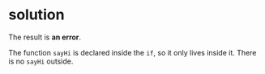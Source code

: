# solution

The result is **an error**.

The function `sayHi` is declared inside the `if`, so it only lives inside it. There is no `sayHi` outside.

